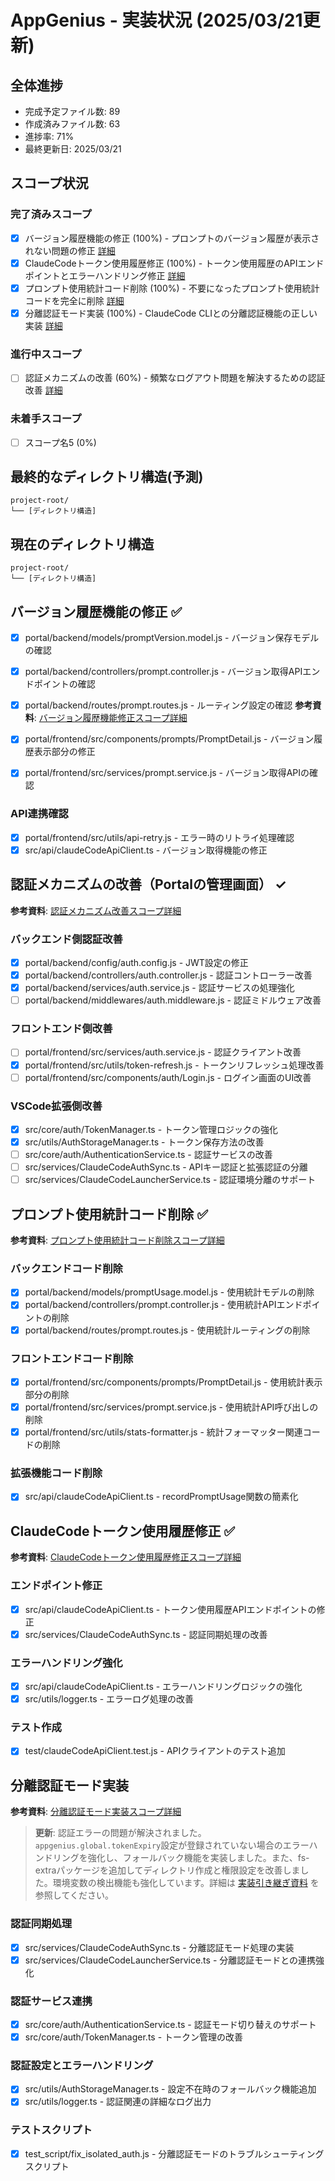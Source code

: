 # AppGenius - 実装状況 (2025/03/21更新)

## 全体進捗
- 完成予定ファイル数: 89
- 作成済みファイル数: 63
- 進捗率: 71%
- 最終更新日: 2025/03/21

## スコープ状況

### 完了済みスコープ
- [x] バージョン履歴機能の修正 (100%) - プロンプトのバージョン履歴が表示されない問題の修正 [詳細](/docs/scopes/version-history-fix-scope.md)
- [x] ClaudeCodeトークン使用履歴修正 (100%) - トークン使用履歴のAPIエンドポイントとエラーハンドリング修正 [詳細](/docs/scopes/claudecode-token-usage-fix-scope.md)
- [x] プロンプト使用統計コード削除 (100%) - 不要になったプロンプト使用統計コードを完全に削除 [詳細](/docs/scopes/prompt-usage-stats-removal-scope.md)
- [x] 分離認証モード実装 (100%) - ClaudeCode CLIとの分離認証機能の正しい実装 [詳細](/docs/scopes/isolated-auth-implementation-scope.md)

### 進行中スコープ
- [ ] 認証メカニズムの改善 (60%) - 頻繁なログアウト問題を解決するための認証改善 [詳細](/docs/scopes/auth-mechanism-improvement-scope.md)

### 未着手スコープ
- [ ] スコープ名5 (0%)

## 最終的なディレクトリ構造(予測)
```
project-root/
└── [ディレクトリ構造]
```

## 現在のディレクトリ構造
```
project-root/
└── [ディレクトリ構造]
```

## バージョン履歴機能の修正 ✅
- [x] portal/backend/models/promptVersion.model.js - バージョン保存モデルの確認
- [x] portal/backend/controllers/prompt.controller.js - バージョン取得APIエンドポイントの確認
- [x] portal/backend/routes/prompt.routes.js - ルーティング設定の確認
**参考資料**: [バージョン履歴機能修正スコープ詳細](/docs/scopes/version-history-fix-scope.md)

- [x] portal/frontend/src/components/prompts/PromptDetail.js - バージョン履歴表示部分の修正
- [x] portal/frontend/src/services/prompt.service.js - バージョン取得APIの確認

### API連携確認
- [x] portal/frontend/src/utils/api-retry.js - エラー時のリトライ処理確認
- [x] src/api/claudeCodeApiClient.ts - バージョン取得機能の修正

## 認証メカニズムの改善（Portalの管理画面） ✓

**参考資料**: [認証メカニズム改善スコープ詳細](/docs/scopes/auth-mechanism-improvement-scope.md)

### バックエンド側認証改善
- [x] portal/backend/config/auth.config.js - JWT設定の修正
- [x] portal/backend/controllers/auth.controller.js - 認証コントローラー改善
- [x] portal/backend/services/auth.service.js - 認証サービスの処理強化
- [ ] portal/backend/middlewares/auth.middleware.js - 認証ミドルウェア改善

### フロントエンド側改善
- [ ] portal/frontend/src/services/auth.service.js - 認証クライアント改善
- [x] portal/frontend/src/utils/token-refresh.js - トークンリフレッシュ処理改善
- [ ] portal/frontend/src/components/auth/Login.js - ログイン画面のUI改善

### VSCode拡張側改善
- [x] src/core/auth/TokenManager.ts - トークン管理ロジックの強化
- [x] src/utils/AuthStorageManager.ts - トークン保存方法の改善
- [ ] src/core/auth/AuthenticationService.ts - 認証サービスの改善
- [ ] src/services/ClaudeCodeAuthSync.ts - APIキー認証と拡張認証の分離
- [ ] src/services/ClaudeCodeLauncherService.ts - 認証環境分離のサポート

## プロンプト使用統計コード削除 ✅

**参考資料**: [プロンプト使用統計コード削除スコープ詳細](/docs/scopes/prompt-usage-stats-removal-scope.md)

### バックエンドコード削除
- [x] portal/backend/models/promptUsage.model.js - 使用統計モデルの削除
- [x] portal/backend/controllers/prompt.controller.js - 使用統計APIエンドポイントの削除
- [x] portal/backend/routes/prompt.routes.js - 使用統計ルーティングの削除

### フロントエンドコード削除
- [x] portal/frontend/src/components/prompts/PromptDetail.js - 使用統計表示部分の削除
- [x] portal/frontend/src/services/prompt.service.js - 使用統計API呼び出しの削除
- [x] portal/frontend/src/utils/stats-formatter.js - 統計フォーマッター関連コードの削除

### 拡張機能コード削除
- [x] src/api/claudeCodeApiClient.ts - recordPromptUsage関数の簡素化

## ClaudeCodeトークン使用履歴修正 ✅

**参考資料**: [ClaudeCodeトークン使用履歴修正スコープ詳細](/docs/scopes/claudecode-token-usage-fix-scope.md)

### エンドポイント修正
- [x] src/api/claudeCodeApiClient.ts - トークン使用履歴APIエンドポイントの修正
- [x] src/services/ClaudeCodeAuthSync.ts - 認証同期処理の改善

### エラーハンドリング強化
- [x] src/api/claudeCodeApiClient.ts - エラーハンドリングロジックの強化
- [x] src/utils/logger.ts - エラーログ処理の改善

### テスト作成
- [x] test/claudeCodeApiClient.test.js - APIクライアントのテスト追加

## 分離認証モード実装

**参考資料**: [分離認証モード実装スコープ詳細](/docs/scopes/isolated-auth-implementation-scope.md)

> **更新**: 認証エラーの問題が解決されました。`appgenius.global.tokenExpiry`設定が登録されていない場合のエラーハンドリングを強化し、フォールバック機能を実装しました。また、fs-extraパッケージを追加してディレクトリ作成と権限設定を改善しました。環境変数の検出機能も強化しています。詳細は [実装引き継ぎ資料](/docs/implementation_handover.md) を参照してください。

### 認証同期処理
- [x] src/services/ClaudeCodeAuthSync.ts - 分離認証モード処理の実装
- [x] src/services/ClaudeCodeLauncherService.ts - 分離認証モードとの連携強化

### 認証サービス連携
- [x] src/core/auth/AuthenticationService.ts - 認証モード切り替えのサポート
- [x] src/core/auth/TokenManager.ts - トークン管理の改善

### 認証設定とエラーハンドリング
- [x] src/utils/AuthStorageManager.ts - 設定不在時のフォールバック機能追加
- [x] src/utils/logger.ts - 認証関連の詳細なログ出力

### テストスクリプト
- [x] test_script/fix_isolated_auth.js - 分離認証モードのトラブルシューティングスクリプト